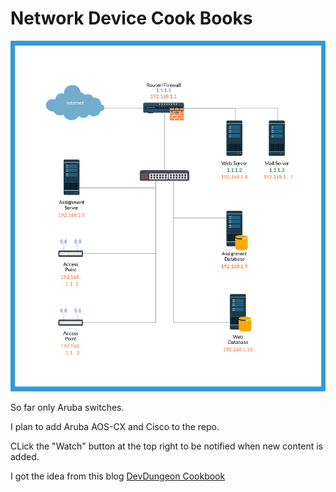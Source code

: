 # Network Device Cook Books

![Network](/Aruba/images/Network-Diagram-Template-of-a-Office-Network-on-a-Single-Subnet.png)


So far only Aruba switches. 

I plan to add Aruba AOS-CX and Cisco to the repo.

CLick the "Watch" button at the top right to be  notified when new content is added.


I got the idea from this blog
[DevDungeon Cookbook](https://www.devdungeon.com/cookbook)
